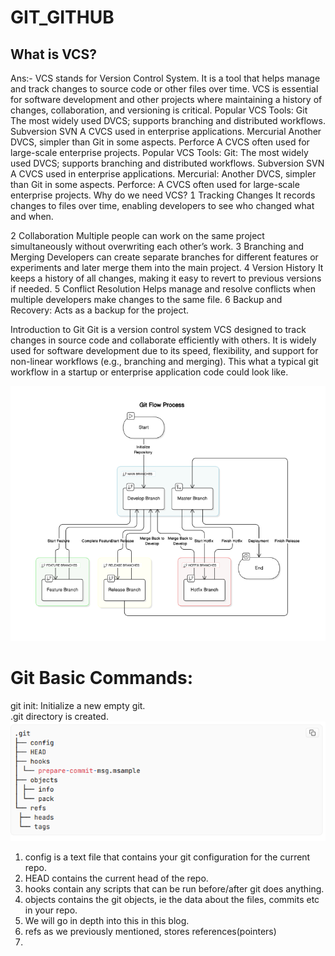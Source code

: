 # GIT_GITHUB

## What is VCS? <br/>
Ans:- VCS stands for Version Control System. It is a tool that helps manage and track changes to
source code or other files over time. VCS is essential for software development and other
projects where maintaining a history of changes, collaboration, and versioning is critical.
Popular VCS Tools:
Git The most widely used DVCS; supports branching and distributed workflows.
Subversion SVN A CVCS used in enterprise applications.
Mercurial Another DVCS, simpler than Git in some aspects.
Perforce A CVCS often used for large-scale enterprise projects.
Popular VCS Tools:
Git: The most widely used DVCS; supports branching and distributed workflows.
Subversion SVN A CVCS used in enterprise applications.
Mercurial: Another DVCS, simpler than Git in some aspects.
Perforce: A CVCS often used for large-scale enterprise projects.
Why do we need VCS?
 Tracking Changes It records changes to files over time, enabling developers to see who
changed what and when.

 Collaboration Multiple people can work on the same project simultaneously without
overwriting each other’s work.
 Branching and Merging Developers can create separate branches for different features or
experiments and later merge them into the main project.
 Version History It keeps a history of all changes, making it easy to revert to previous
versions if needed.
 Conflict Resolution Helps manage and resolve conflicts when multiple developers make
changes to the same file.
 Backup and Recovery: Acts as a backup for the project.

Introduction to Git
Git is a version control system VCS designed to track changes in source code and
collaborate efficiently with others. It is widely used for software development due to its
speed, flexibility, and support for non-linear workflows (e.g., branching and merging).
This what a typical git workflow in a startup or enterprise application code could look like.

![alt](GitFlowProcess.png)

# Git Basic Commands: 
   
   git init: Initialize a new empty git.<br/>
             .git directory is created.
             ![alt](dotgittree.png)

1. config is a text file that contains your git configuration for the current repo.
2. HEAD contains the current head of the repo.
3. hooks contain any scripts that can be run before/after git does anything.
4. objects contains the git objects, ie the data about the files, commits etc in your repo. 
5. We will go in depth into this in this blog.
6. refs as we previously mentioned, stores references(pointers)
7. 

   